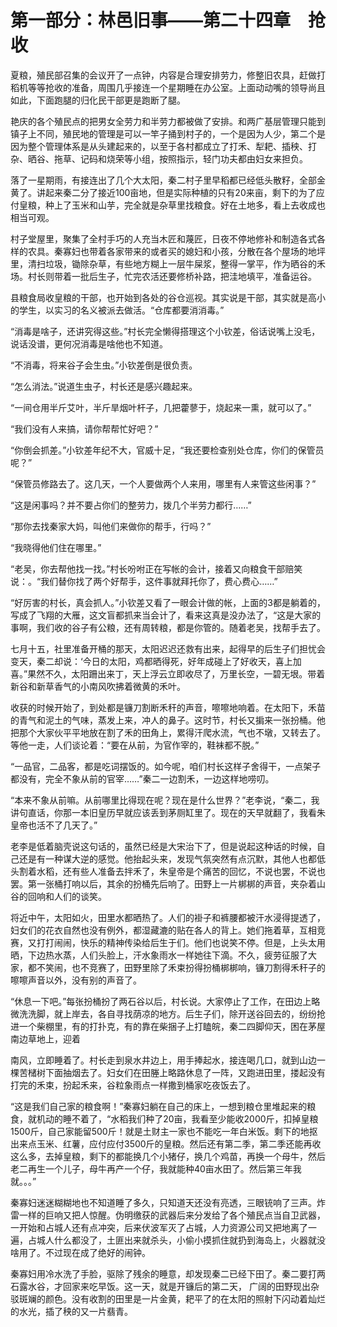 # 第一部分：林邑旧事——第二十四章　抢收

夏粮，殖民部召集的会议开了一点钟，内容是合理安排劳力，修整旧农具，赶做打稻机等等抢收的准备，周围几乎接连一个星期睡在办公室。上面动动嘴的领导尚且如此，下面跑腿的归化民干部更是跑断了腿。

艳庆的各个殖民点的把男女全劳力和半劳力都被做了安排。和两广基层管理只能到镇子上不同，殖民地的管理是可以一竿子捅到村子的，一个是因为人少，第二个是因为整个管理体系是从头建起来的，以至于各村都成立了打禾、犁耙、插秧、打杂、晒谷、拖草、记码和烧荣等小组，按照指示，轻门功夫都由妇女来担负。

落了一星期雨，有接连出了几个大太阳，秦二村子里早稻都已经低头散籽，全部金黄了。讲起来秦二分了接近100亩地，但是实际种植的只有20来亩，剩下的为了应付皇粮，种上了玉米和山芋，完全就是杂草里找粮食。好在土地多，看上去收成也相当可观。

村子堂屋里，聚集了全村手巧的人充当木匠和蔑匠，日夜不停地修补和制造各式各样的农具。秦寡妇也带着各家带来的或者买的媳妇和小孩，分散在各个屋场的地坪里，清扫垃圾，锄除杂草，有些地方糊上一层牛屎浆，整得一掌平，作为晒谷的禾场。村长则带着一批后生子，忙完农活还要修桥补路，把洼地填平，准备运谷。

县粮食局收皇粮的干部，也开始到各处的谷仓巡视。其实说是干部，其实就是高小的学生，以实习的名义被派去做活。“仓库都要消消毒。”

“消毒是啥子，还讲究得这些。”村长完全懒得搭理这个小钦差，俗话说嘴上没毛，说话没谱，更何况消毒是啥他也不知道。

“不消毒，将来谷子会生虫。”小钦差倒是很负责。

“怎么消法。”说道生虫子，村长还是感兴趣起来。

“一间仓用半斤艾叶，半斤旱烟叶杆子，几把藿蓼于，烧起来一熏，就可以了。”

“我们没有人来搞，请你帮帮忙好吧？”

“你倒会抓差。”小钦差年纪不大，官威十足，“我还要检查别处仓库，你们的保管员呢？”

“保管员修路去了。这几天，一个人要做两个人来用，哪里有人来管这些闲事？”

“这是闲事吗？并不要占你们的整劳力，拨几个半劳力都行……”

“那你去找秦家大妈，叫他们来做你的帮手，行吗？”

“我晓得他们住在哪里。”

“老吴，你去帮他找一找。”村长吩咐正在写帐的会计，接着又向粮食干部赔笑说：。“我们替你找了两个好帮手，这件事就拜托你了，费心费心……”

“好厉害的村长，真会抓人。”小钦差又看了一眼会计做的帐，上面的3都是躺着的，写成了飞翔的大雁，这文盲都抓来当会计了，看来这真是没办法了，“这是大家的事啊，我们收的谷子有公粮，还有周转粮，都是你管的。随着老吴，找帮手去了。

七月十五，社里准备开桶的那天，太阳迟迟还救有出来，起得早的后生子们担忧会变天，秦二却说：‘今日的太阳，鸡都晒得死，好年成碰上了好收天，喜上加喜。”果然不久，太阳跚出来丁，天上浮云立即收尽了，万里长空，一碧无垠。带着新谷和新草香气的小南风吹拂着微黄的禾叶。

收获的时候开始了，到处都是镰刀割断禾秆的声音，嚓嚓地响着。在太阳下，禾苗的青气和泥土的气味，蒸发上来，冲人的鼻子。这时节，村长又掮来一张扮桶。他把那个大家伙平平地放在割了禾的田角上，累得汗爬水流，气也不墩，又转去了。等他一走，人们谈论着：“要在从前，为官作宰的，鞋袜都不脱。”

“一品官，二品客，都是吃词摆饭的。如今呢，咱们村长这样子舍得干，一点架子都没有，完全不象从前的官宰……”秦二一边割禾，一边这样地唠叨。

“本来不象从前嘛。从前哪里比得现在呢？现在是什么世界？”老李说，“秦二，我讲句直话，你那一本旧皇历早就应该丢到茅厕缸里了。现在的天早就翻了，我看朱皇帝也活不了几天了。”

老李是低着脑壳说这句话的，虽然已经是大宋治下了，但是说起这种话的时候，自己还是有一种谋大逆的感觉。他抬起头来，发现气氛突然有点沉默，其他人也都低头割着水稻，还有些人准备去拌禾了，朱皇帝是个痛苦的回忆，不说也罢，不说也罢。第一张桶打响以后，其余的扮桶先后响了。田野上一片梆梆的声音，夹杂着山谷的回响和人们的谈笑。

将近中午，太阳如火，田里水都晒热了。人们的褂子和裤腰都被汗水浸得提透了，妇女们的花衣自然也没有例外，都湿藏漉的贴在各人的背上。她们拖着草，互相竞赛，又打打闹闹，快乐的精神传染给后生于们。他们也说笑不停。但是，上头太用晒，下边热水蒸，人们头脸上，汗水象雨水一样她往下滴。不久，疲劳征服了大家，都不笑闹，也不竞赛了，田野里除了禾束扮得扮桶梆梆响，镰刀割得禾秆子的嚓嚓声音以外，没有别的声音了。

“休息一下吧。”每张扮桶扮了两石谷以后，村长说。大家停止了工作，在田边上略微洗洗脚，就上岸去，各自寻找荫凉的地方。后生子们，除开送谷回去的，纷纷抢进一个柴棚里，有的打扑克，有的靠在柴捆子上打瞌皖，秦二四脚仰天，困在茅屋南边草地上，迎着

南风，立即睡着了。村长走到泉水井边上，用手捧起水，接连喝几口，就到山边一棵苦槠树下面抽烟去了。妇女们在田塍上略路休息了一阵，又跑进田里，搂起没有打完的禾束，扮起禾来，谷粒象雨点一样撒到桶家吃夜饭去了。

“这是我们自己家的粮食啊！”秦寡妇躺在自己的床上，一想到粮仓里堆起来的粮食，就机动的睡不着了，“水稻我们种了20亩，我看至少能收2000斤，扣掉皇粮1500斤，自己家能留500斤！就是土财主一家也不能吃一年白米饭。剩下的地抠出来点玉米、红薯，应付应付3500斤的皇粮。然后还有第二季，第二季还能再收这么多，去掉皇粮，剩下的都能换几个小猪仔，换几个鸡苗，再换一个母牛，然后老二再生一个儿子，母牛再产一个仔，我就能种40亩水田了。然后第三年我就。。。”

秦寡妇迷迷糊糊地也不知道睡了多久，只知道天还没有亮透，三眼铳响了三声。炸雷一样的巨响又把人惊醒。伪明缴获的武器后来分发给了各个殖民点当自卫武器，一开始和占城人还有点冲突，后来伏波军灭了占城，人力资源公司又把地离了一遍，占城人什么都没了，土匪出来就杀头，小偷小摸抓住就扔到海岛上，火器就没啥用了。不过现在成了绝好的闹钟。

秦寡妇用冷水洗了手脸，驱除了残余的睡意，却发现秦二已经下田了。秦二要打两石露水谷，才回家来吃早饭。这一天，就是开镰后的第二天， 广阔的田野现出杂驳斑斓的颜色。没有收割的田里是一片金黄，耙平了的在太阳的照射下闪动着灿烂的水光，插了秧的又一片翡青。


